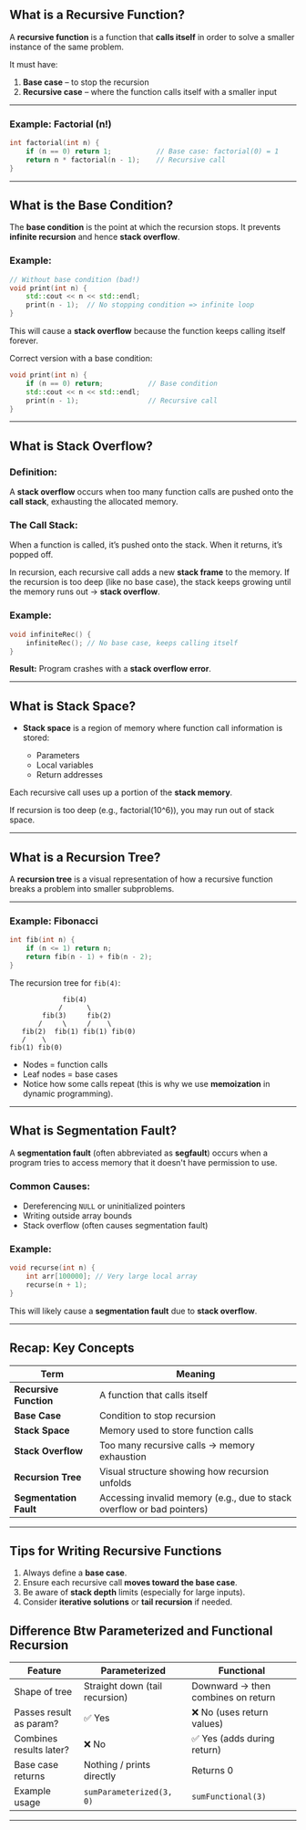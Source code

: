 
##  **What is a Recursive Function?**

A **recursive function** is a function that **calls itself** in order to solve a smaller instance of the same problem.

It must have:

1. **Base case** – to stop the recursion
2. **Recursive case** – where the function calls itself with a smaller input

---

###  Example: Factorial (n!)

```cpp
int factorial(int n) {
    if (n == 0) return 1;           // Base case: factorial(0) = 1
    return n * factorial(n - 1);    // Recursive call
}
```

---

##  **What is the Base Condition?**

The **base condition** is the point at which the recursion stops. It prevents **infinite recursion** and hence **stack overflow**.

### Example:

```cpp
// Without base condition (bad!)
void print(int n) {
    std::cout << n << std::endl;
    print(n - 1);  // No stopping condition => infinite loop
}
```

 This will cause a **stack overflow** because the function keeps calling itself forever.

 Correct version with a base condition:

```cpp
void print(int n) {
    if (n == 0) return;           // Base condition
    std::cout << n << std::endl;
    print(n - 1);                 // Recursive call
}
```

---

##  What is Stack Overflow?

###  Definition:

A **stack overflow** occurs when too many function calls are pushed onto the **call stack**, exhausting the allocated memory.

###  The Call Stack:

When a function is called, it’s pushed onto the stack. When it returns, it’s popped off.

In recursion, each recursive call adds a new **stack frame** to the memory. If the recursion is too deep (like no base case), the stack keeps growing until the memory runs out → **stack overflow**.

###  Example:

```cpp
void infiniteRec() {
    infiniteRec(); // No base case, keeps calling itself
}
```

**Result:** Program crashes with a **stack overflow error**.

---

##  What is Stack Space?

* **Stack space** is a region of memory where function call information is stored:

  * Parameters
  * Local variables
  * Return addresses

Each recursive call uses up a portion of the **stack memory**.

If recursion is too deep (e.g., factorial(10^6)), you may run out of stack space.

---

##  What is a Recursion Tree?

A **recursion tree** is a visual representation of how a recursive function breaks a problem into smaller subproblems.

---

###  Example: Fibonacci

```cpp
int fib(int n) {
    if (n <= 1) return n;
    return fib(n - 1) + fib(n - 2);
}
```

The recursion tree for `fib(4)`:

```
             fib(4)
            /      \
        fib(3)     fib(2)
       /     \     /    \
   fib(2)  fib(1) fib(1) fib(0)
   /    \
fib(1) fib(0)
```

* Nodes = function calls
* Leaf nodes = base cases
* Notice how some calls repeat (this is why we use **memoization** in dynamic programming).

---

##  What is Segmentation Fault?

A **segmentation fault** (often abbreviated as **segfault**) occurs when a program tries to access memory that it doesn't have permission to use.

### Common Causes:

* Dereferencing `NULL` or uninitialized pointers
* Writing outside array bounds
* Stack overflow (often causes segmentation fault)

### Example:

```cpp
void recurse(int n) {
    int arr[100000]; // Very large local array
    recurse(n + 1);
}
```

 This will likely cause a **segmentation fault** due to **stack overflow**.

---

##  Recap: Key Concepts

| Term                   | Meaning                                                                |
| ---------------------- | ---------------------------------------------------------------------- |
| **Recursive Function** | A function that calls itself                                           |
| **Base Case**          | Condition to stop recursion                                            |
| **Stack Space**        | Memory used to store function calls                                    |
| **Stack Overflow**     | Too many recursive calls → memory exhaustion                           |
| **Recursion Tree**     | Visual structure showing how recursion unfolds                         |
| **Segmentation Fault** | Accessing invalid memory (e.g., due to stack overflow or bad pointers) |

---

##  Tips for Writing Recursive Functions

1. Always define a **base case**.
2. Ensure each recursive call **moves toward the base case**.
3. Be aware of **stack depth** limits (especially for large inputs).
4. Consider **iterative solutions** or **tail recursion** if needed.


## Difference Btw Parameterized and Functional Recursion


| Feature                 | Parameterized                  | Functional                         |
| ----------------------- | ------------------------------ | ---------------------------------- |
| Shape of tree           | Straight down (tail recursion) | Downward → then combines on return |
| Passes result as param? | ✅ Yes                          | ❌ No (uses return values)          |
| Combines results later? | ❌ No                           | ✅ Yes (adds during return)         |
| Base case returns       | Nothing / prints directly      | Returns 0                          |
| Example usage           | `sumParameterized(3, 0)`       | `sumFunctional(3)`                 |

---
